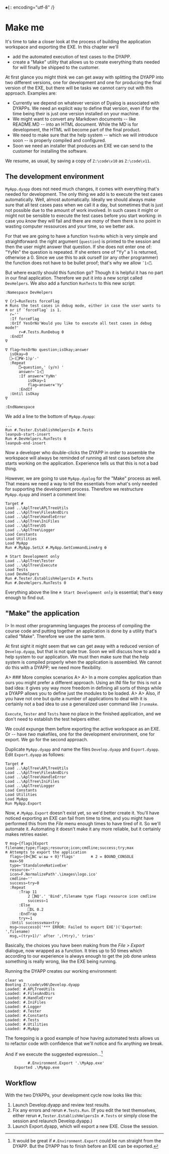 ♠{:: encoding="utf-8" /}

# Make me

It's time to take a closer look at the process of building the application workspace and exporting the EXE. In this chapter we'll

* add the automated execution of test cases to the DYAPP.
* create a "Make" utility that allows us to create everything thats needed for will finally be shipped to the customer.

At first glance you might think we can get away with splitting the DYAPP into two different versions, one for development and one for producing the final version of the EXE, but there will be tasks we cannot carry out with this approach. Examples are:

* Currently we depend on whatever version of Dyalog is associated with DYAPPs. We need an explicit way to define that version, 
  even if for the time being their is just one version installed on your machine.
* We might want to convert any Markdown documents -- like README.MD -- into an HTML document. While the MD is for development, 
  the HTML will become part of the final product.
* We need to make sure that the help system -- which we will introduce soon -- is properly compiled and configured.
* Soon we need an installer that produces an EXE we can send to the customer for installing the software.

We resume, as usual, by saving a copy of `Z:\code\v10` as `Z:\code\v11`.


## The development environment

`MyApp.dyapp` does not need much changes, it comes with everything that's needed for development. The only thing we add is to execute the test cases automatically. Well, almost automatically. Ideally we should always make sure that all test cases pass when we call it a day, but sometimes that is just not possible due to the amount of work involved. In such cases it might or might not be sensible to execute the test cases before you start working: in case you _know_ they will fail and there are _many_ of them there is no point in wasting computer ressources and your time, so we better ask.

For that we are going to have a function `YesOrNo` which is very simple and straightforward: the right argument (`question`) is printed to the session and then the user might answer that question. If she does not enter one of: "YyNn" the question is repeated. If she enters one of "Yy" a 1 is returned, otherwise a 0. Since we use this to ask ourself (or any other programmer) the function does not have to be bullet proof; that's why we allow `¯1↑⍞`.

But where exactly should this function go? Though it is helpful it has no part in our final application. Therefore we put it into a new script called `DevHelpers`. We also add a function `RunTests` to this new script:

~~~
:Namespace DevHelpers

∇ {r}←RunTests forceFlag
⍝ Runs the test cases in debug mode, either in case the user wants to 
⍝ or if `forceFlag` is 1.
  r←''
  :If forceFlag
  :OrIf YesOrNo'Would you like to execute all test cases in debug mode?'
      r←#.Tests.RunDebug 0
  :EndIf
∇

∇ flag←YesOrNo question;isOkay;answer
  isOkay←0
  ⎕←(⎕PW-1)⍴'-'
  :Repeat
      ⍞←question,' (y/n) '
      answer←¯1↑⍞
      :If answer∊'YyNn'
          isOkay←1
          flag←answer∊'Yy'
      :EndIf
  :Until isOkay
∇

:EndNamespace
~~~

We add a line to the bottom of `MyApp.dyapp`:

~~~
...
Run #.Tester.EstablishHelpersIn #.Tests
leanpub-start-insert
Run #.DevHelpers.RunTests 0
leanpub-end-insert
~~~

Now a developer who double-clicks the DYAPP in order to assemble the workspace will always be reminded of running all test cases before she starts working on the application. Experience tells us that this is not a bad thing.

However, we are going to use `MyApp.dyalog` for the "Make" process as well. That means we need a way to tell the essentials from what's only needed for supporting the development process. Therefore we restructure `MyApp.dyapp` and insert a comment line:

~~~
Target #
Load ..\AplTree\APLTreeUtils
Load ..\AplTree\FilesAndDirs
Load ..\AplTree\HandleError
Load ..\AplTree\IniFiles
Load ..\AplTree\OS
Load ..\AplTree\Logger
Load Constants
Load Utilities
Load MyApp
Run #.MyApp.SetLX #.MyApp.GetCommandLineArg ⍬

⍝ Start Development only
Load ..\AplTree\Tester
Load ..\AplTree\Execute
Load Tests
Load DevHelpers
Run #.Tester.EstablishHelpersIn #.Tests
Run #.DevHelpers.RunTests 0
~~~

Everything above the line `⍝ Start Development only` is essential; that's easy enough to find out.


## "Make" the application

I> In most other programming languages the process of compiling the course code and putting together an application is done by a utility that's called "Make". Therefore we use the same term.

At first sight it might seem that we can get away with a reduced version of `Develop.dyapp`, but that is not quite true. Soon we will discuss how to add a help system to our application. We must then make sure that the help system is compiled properly when the application is assembled. We cannot do this with a DYAPP; we need more flexibility.

A> ### More complex scenarios 
A> 
A> In a more complex application than ours you might prefer a different approach. Using an INI file for this is not a bad idea: it gives yoy way more freedom in defining all sorts of things while a DYAPP allows you to define just the modules to be loaded.
A> 
A> Also, if you have not one but quite a number of applications to deal with it is certainly not a bad idea to use a generalized user command like `]runmake`.



`Execute`, `Tester` and `Tests` have no place in the finished application, and we don't need to establish the test helpers either.

We could expunge them before exporting the active workspace as an EXE. Or -- have _two_ makefiles, one for the development environment, one for export. We go for the second approach.

Duplicate `MyApp.dyapp` and name the files `Develop.dyapp` and `Export.dyapp`. Edit `Export.dyapp` as follows: 

~~~
Target #
Load ..\AplTree\APLTreeUtils
Load ..\AplTree\FilesAndDirs
Load ..\AplTree\HandleError
Load ..\AplTree\IniFiles
Load ..\AplTree\Logger
Load Constants
Load Utilities
Load MyApp
Run MyApp.Export
~~~    

Now, `#.MyApp.Export` doesn't exist yet, so we'd better create it. You'll have noticed exporting an EXE can fail from time to time, and you might have performed this from the _File_ menu enough times to have tired of it. So we'll automate it. Automating it doesn't make it any more reliable, but it certainly makes retries easier. 

~~~
∇ msg←{flags}Export filename;type;flags;resource;icon;cmdline;success;try;max
⍝ Attempts to export the application
  flags←{0<⎕NC ⍵:⍎⍵ ⋄ 0}'flags'       ⍝ 2 = BOUND_CONSOLE
  max←50
  type←'StandaloneNativeExe'
  resource←''
  icon←F.NormalizePath'.\images\logo.ico'
  cmdline←''
  success←try←0
  :Repeat
      :Trap 11
          2 ⎕NQ'.' 'Bind',filename type flags resource icon cmdline
          success←1
      :Else
          ⎕DL 0.2
      :EndTrap
      try+←1
  :Until success∨max<try
  msg←⊃success⌽('*** ERROR: Failed to export EXE')('Exported: ',filename)
  msg,←(try>1)/' after ',(⍕try),' tries'    
~~~

Basically, the choices you have been making from the _File > Export_ dialogue, now wrapped as a function. It tries up to 50 times which according to our experience is always enough to get the job done unless something is really wrong, like the EXE being running.

Running the DYAPP creates our working environment:

~~~
clear ws
Booting Z:\code\v06\Develop.dyapp
Loaded: #.APLTreeUtils
Loaded: #.FilesAndDirs
Loaded: #.HandleError
Loaded: #.IniFiles
Loaded: #.Logger
Loaded: #.Tester
Loaded: #.Constants
Loaded: #.Tests
Loaded: #.Utilities
Loaded: #.MyApp    
~~~       

The foregoing is a good example of how having automated tests allows us to refactor code with confidence that we'll notice and fix anything we break. 

And if we execute the suggested expression...[^export]

~~~
          #.Environment.Export '.\MyApp.exe'                            
    Exported .\MyApp.exe
~~~



## Workflow

With the two DYAPPs, your development cycle now looks like this:

1. Launch Develop.dyapp and review test results. 
2. Fix any errors and rerun `#.Tests.Run`. (If you edit the test themselves, either rerun `#,Tester.EstablishHelpersIn #.Tests` or simply close the session and relaunch Develop.dyapp.) 
3. Launch Export.dyapp, which will export a new EXE. Close the session. 



[^circle]: the best example of this are the circle functions represented by `○`. 

[^export]: It would be great if `#.Environment.Export` could be run straight from the DYAPP. But the DYAPP has to finish before an EXE can be exported. 

